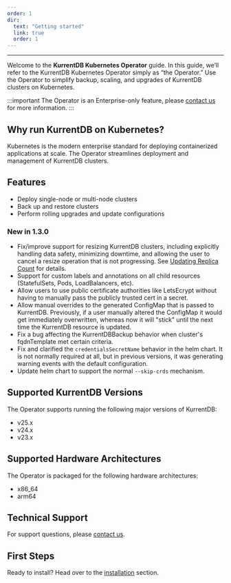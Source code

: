 ```yaml
---
order: 1
dir:
  text: "Getting started"
  link: true
  order: 1
---
```


<CloudBanner />

---
Welcome to the **KurrentDB Kubernetes Operator** guide. In this guide, we’ll refer to the KurrentDB Kubernetes Operator simply as “the Operator.” Use the Operator to simplify backup, scaling, and upgrades of KurrentDB clusters on Kubernetes.

:::important
The Operator is an Enterprise-only feature, please [contact us](https://www.kurrent.io/contact) for more information.
:::

## Why run KurrentDB on Kubernetes?

Kubernetes is the modern enterprise standard for deploying containerized applications at scale. The Operator streamlines deployment and management of KurrentDB clusters.

## Features

* Deploy single-node or multi-node clusters
* Back up and restore clusters
* Perform rolling upgrades and update configurations

### New in 1.3.0

* Fix/improve support for resizing KurrentDB clusters, including explicitly handling data safety,
  minimizing downtime, and allowing the user to cancel a resize operation that is not progressing.
  See [Updating Replica Count](../operations/modify-deployments.md#updating-replica-count) for details.
* Support for custom labels and annotations on all child resources (StatefulSets, Pods,
  LoadBalancers, etc).
* Allow users to use public certificate authorities like LetsEcrypt without having to manually pass
  the publicly trusted cert in a secret.
* Allow manual overrides to the generated ConfigMap that is passed to KurrentDB.  Previously, if a
  user manually altered the ConfigMap it would get immediately overwritten, whereas now it will
  "stick" until the next time the KurrentDB resource is updated.
* Fix a bug affecting the KurrentDBBackup behavior when cluster's fqdnTemplate met certain criteria.
* Fix and clarified the `credentialsSecretName` behavior in the helm chart.  It is not normally
  required at all, but in previous versions, it was generating warning events with the default
  configuration.
* Update helm chart to support the normal `--skip-crds` mechanism.

## Supported KurrentDB Versions

The Operator supports running the following major versions of KurrentDB:
- v25.x
- v24.x
- v23.x

## Supported Hardware Architectures

The Operator is packaged for the following hardware architectures:
- x86_64
- arm64

## Technical Support

For support questions, please [contact us](https://www.kurrent.io/contact).

## First Steps

Ready to install? Head over to the [installation](installation.md) section.
